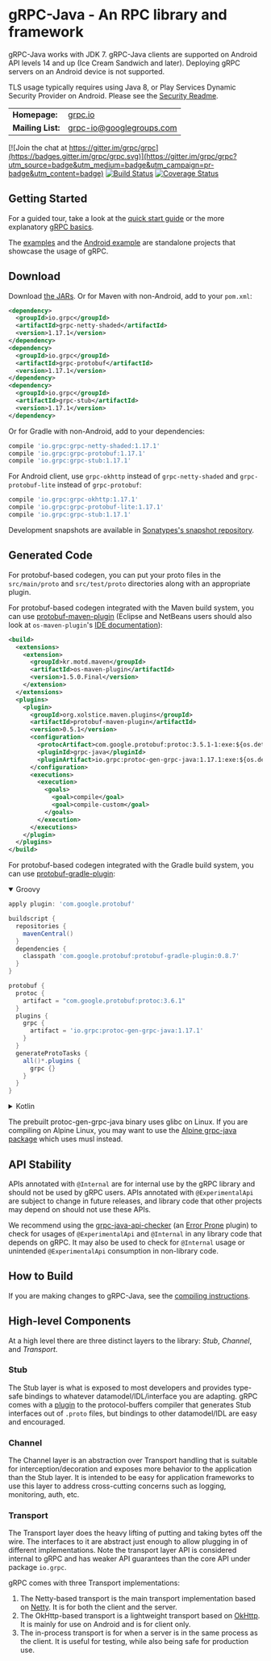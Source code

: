 gRPC-Java - An RPC library and framework
========================================

gRPC-Java works with JDK 7. gRPC-Java clients are supported on Android API
levels 14 and up (Ice Cream Sandwich and later). Deploying gRPC servers on an
Android device is not supported.

TLS usage typically requires using Java 8, or Play Services Dynamic Security
Provider on Android. Please see the [Security Readme](SECURITY.md).

<table>
  <tr>
    <td><b>Homepage:</b></td>
    <td><a href="https://grpc.io/">grpc.io</a></td>
  </tr>
  <tr>
    <td><b>Mailing List:</b></td>
    <td><a href="https://groups.google.com/forum/#!forum/grpc-io">grpc-io@googlegroups.com</a></td>
  </tr>
</table>

[![Join the chat at https://gitter.im/grpc/grpc](https://badges.gitter.im/grpc/grpc.svg)](https://gitter.im/grpc/grpc?utm_source=badge&utm_medium=badge&utm_campaign=pr-badge&utm_content=badge)
[![Build Status](https://travis-ci.org/grpc/grpc-java.svg?branch=master)](https://travis-ci.org/grpc/grpc-java)
[![Coverage Status](https://coveralls.io/repos/grpc/grpc-java/badge.svg?branch=master&service=github)](https://coveralls.io/github/grpc/grpc-java?branch=master)

Getting Started
---------------

For a guided tour, take a look at the [quick start
guide](https://grpc.io/docs/quickstart/java.html) or the more explanatory [gRPC
basics](https://grpc.io/docs/tutorials/basic/java.html).

The [examples](https://github.com/grpc/grpc-java/tree/v1.17.1/examples) and the
[Android example](https://github.com/grpc/grpc-java/tree/v1.17.1/examples/android)
are standalone projects that showcase the usage of gRPC.

Download
--------

Download [the JARs][]. Or for Maven with non-Android, add to your `pom.xml`:
```xml
<dependency>
  <groupId>io.grpc</groupId>
  <artifactId>grpc-netty-shaded</artifactId>
  <version>1.17.1</version>
</dependency>
<dependency>
  <groupId>io.grpc</groupId>
  <artifactId>grpc-protobuf</artifactId>
  <version>1.17.1</version>
</dependency>
<dependency>
  <groupId>io.grpc</groupId>
  <artifactId>grpc-stub</artifactId>
  <version>1.17.1</version>
</dependency>
```

Or for Gradle with non-Android, add to your dependencies:
```gradle
compile 'io.grpc:grpc-netty-shaded:1.17.1'
compile 'io.grpc:grpc-protobuf:1.17.1'
compile 'io.grpc:grpc-stub:1.17.1'
```

For Android client, use `grpc-okhttp` instead of `grpc-netty-shaded` and
`grpc-protobuf-lite` instead of `grpc-protobuf`:
```gradle
compile 'io.grpc:grpc-okhttp:1.17.1'
compile 'io.grpc:grpc-protobuf-lite:1.17.1'
compile 'io.grpc:grpc-stub:1.17.1'
```

[the JARs]:
https://search.maven.org/search?q=g:io.grpc%20AND%20v:1.17.1

Development snapshots are available in [Sonatypes's snapshot
repository](https://oss.sonatype.org/content/repositories/snapshots/).

Generated Code
--------------

For protobuf-based codegen, you can put your proto files in the `src/main/proto`
and `src/test/proto` directories along with an appropriate plugin.

For protobuf-based codegen integrated with the Maven build system, you can use
[protobuf-maven-plugin][] (Eclipse and NetBeans users should also look at
`os-maven-plugin`'s
[IDE documentation](https://github.com/trustin/os-maven-plugin#issues-with-eclipse-m2e-or-other-ides)):
```xml
<build>
  <extensions>
    <extension>
      <groupId>kr.motd.maven</groupId>
      <artifactId>os-maven-plugin</artifactId>
      <version>1.5.0.Final</version>
    </extension>
  </extensions>
  <plugins>
    <plugin>
      <groupId>org.xolstice.maven.plugins</groupId>
      <artifactId>protobuf-maven-plugin</artifactId>
      <version>0.5.1</version>
      <configuration>
        <protocArtifact>com.google.protobuf:protoc:3.5.1-1:exe:${os.detected.classifier}</protocArtifact>
        <pluginId>grpc-java</pluginId>
        <pluginArtifact>io.grpc:protoc-gen-grpc-java:1.17.1:exe:${os.detected.classifier}</pluginArtifact>
      </configuration>
      <executions>
        <execution>
          <goals>
            <goal>compile</goal>
            <goal>compile-custom</goal>
          </goals>
        </execution>
      </executions>
    </plugin>
  </plugins>
</build>
```

[protobuf-maven-plugin]: https://www.xolstice.org/protobuf-maven-plugin/

For protobuf-based codegen integrated with the Gradle build system, you can use
[protobuf-gradle-plugin][]:
<details open>
<summary>Groovy</summary>

```groovy
apply plugin: 'com.google.protobuf'

buildscript {
  repositories {
    mavenCentral()
  }
  dependencies {
    classpath 'com.google.protobuf:protobuf-gradle-plugin:0.8.7'
  }
}

protobuf {
  protoc {
    artifact = "com.google.protobuf:protoc:3.6.1"
  }
  plugins {
    grpc {
      artifact = 'io.grpc:protoc-gen-grpc-java:1.17.1'
    }
  }
  generateProtoTasks {
    all()*.plugins {
      grpc {}
    }
  }
}
```

</details>
<details>
<summary>Kotlin</summary>

```kotlin
import org.jetbrains.kotlin.gradle.tasks.KotlinCompile
import com.google.protobuf.gradle.*
import org.gradle.kotlin.dsl.provider.gradleKotlinDslOf

buildscript {
    extra.set("grpcVersion", "1.17.1")
    extra.set("protocVersion", "3.6.1")
    extra.set("kotlinVersion", "1.3.10")
}

plugins {
    kotlin("jvm") version "1.3.10"
    java
    id("com.google.protobuf") version "0.8.7"
}

repositories {
    mavenCentral()    
    maven("https://plugins.gradle.org/m2/")
}

sourceSets {
    main {
        java {
            srcDirs(
                "build/generated/source/proto/main/java",
                "build/generated/source/proto/main/grpc"
            )
        }
    }
}

java {
    sourceCompatibility = JavaVersion.VERSION_1_10
}

protobuf {
    protoc {
        // The artifact spec for the Protobuf Compiler
        val protocVersion : String by rootProject.extra
        artifact = "com.google.protobuf:protoc:$protocVersion"
    }

    // this nasty stuff will go away soon, the gradle plugin team for protobuf is aware it doesn't work well with kotlin-dsl
    plugins(delegateClosureOf<NamedDomainObjectContainer<ExecutableLocator>> {
        this {
            id("grpc") {
                val grpcVersion : String by rootProject.extra
                artifact = "io.grpc:protoc-gen-grpc-java:$grpcVersion"
            }
        }
    })
    
    generateProtoTasks(delegateClosureOf<ProtobufConfigurator.GenerateProtoTaskCollection> {
        all().forEach {
            it.plugins(delegateClosureOf<NamedDomainObjectContainer<GenerateProtoTask.PluginOptions>> {
                this {
                    id("grpc")
                }
            })
        }
    })
}

dependencies {
    // ********************************* Kotlin ******************************************
    // Use the Kotlin JDK 8 standard library
    val kotlinVersion : String by rootProject.extra
    implementation("org.jetbrains.kotlin:kotlin-stdlib-jdk8:$kotlinVersion")
    implementation("org.jetbrains.kotlin:kotlin-reflect:$kotlinVersion")
    
    // Workaround for @javax.annotation.Generated
    // see: https://github.com/grpc/grpc-java/issues/3633
    implementation("javax.annotation:javax.annotation-api:1.3.1")
    
    implementation("com.google.protobuf:protobuf-gradle-plugin:0.8.3")
    
    val protocVersion : String by rootProject.extra
    implementation("com.google.protobuf:protobuf-java:$protocVersion")

    val grpcVersion : String by rootProject.extra
    implementation("io.grpc:grpc-protobuf:$grpcVersion")
    implementation("io.grpc:grpc-stub:$grpcVersion")
    implementation("io.grpc:grpc-netty:$grpcVersion")
}
```

</details>

[protobuf-gradle-plugin]: https://github.com/google/protobuf-gradle-plugin

The prebuilt protoc-gen-grpc-java binary uses glibc on Linux. If you are
compiling on Alpine Linux, you may want to use the [Alpine grpc-java package][]
which uses musl instead.

[Alpine grpc-java package]: https://pkgs.alpinelinux.org/package/edge/testing/x86_64/grpc-java

API Stability
-------------

APIs annotated with `@Internal` are for internal use by the gRPC library and
should not be used by gRPC users. APIs annotated with `@ExperimentalApi` are
subject to change in future releases, and library code that other projects
may depend on should not use these APIs.

We recommend using the
[grpc-java-api-checker](https://github.com/grpc/grpc-java-api-checker)
(an [Error Prone](https://github.com/google/error-prone) plugin)
to check for usages of `@ExperimentalApi` and `@Internal` in any library code
that depends on gRPC. It may also be used to check for `@Internal` usage or 
unintended `@ExperimentalApi` consumption in non-library code.

How to Build
------------

If you are making changes to gRPC-Java, see the [compiling
instructions](COMPILING.md).

High-level Components
---------------------

At a high level there are three distinct layers to the library: *Stub*,
*Channel*, and *Transport*.

### Stub

The Stub layer is what is exposed to most developers and provides type-safe
bindings to whatever datamodel/IDL/interface you are adapting. gRPC comes with
a [plugin](https://github.com/google/grpc-java/blob/master/compiler) to the
protocol-buffers compiler that generates Stub interfaces out of `.proto` files,
but bindings to other datamodel/IDL are easy and encouraged.

### Channel

The Channel layer is an abstraction over Transport handling that is suitable for
interception/decoration and exposes more behavior to the application than the
Stub layer. It is intended to be easy for application frameworks to use this
layer to address cross-cutting concerns such as logging, monitoring, auth, etc.

### Transport

The Transport layer does the heavy lifting of putting and taking bytes off the
wire. The interfaces to it are abstract just enough to allow plugging in of
different implementations. Note the transport layer API is considered internal
to gRPC and has weaker API guarantees than the core API under package `io.grpc`.

gRPC comes with three Transport implementations:

1. The Netty-based transport is the main transport implementation based on
   [Netty](http://netty.io). It is for both the client and the server.
2. The OkHttp-based transport is a lightweight transport based on
   [OkHttp](http://square.github.io/okhttp/). It is mainly for use on Android
   and is for client only.
3. The in-process transport is for when a server is in the same process as the
   client. It is useful for testing, while also being safe for production use.
